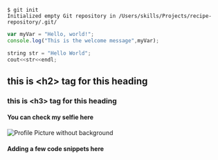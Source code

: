 ```shell
$ git init
Initialized empty Git repository in /Users/skills/Projects/recipe-repository/.git/
```

``` javascript
var myVar = "Hello, world!";
console.log("This is the welcome message",myVar);
```

```Cpp
string str = "Hello World";
cout<<str<<endl;
```

## this is \<h2\> tag for this heading
### this is \<h3\> tag for this heading

#### You can check my selfie here
![Profile Picture without background](https://res.cloudinary.com/dyfthf6kw/image/upload/v1716401186/codehelpDir/i75y7y7s4zrvcsvtl5tk.png)


#### Adding a few code snippets here


